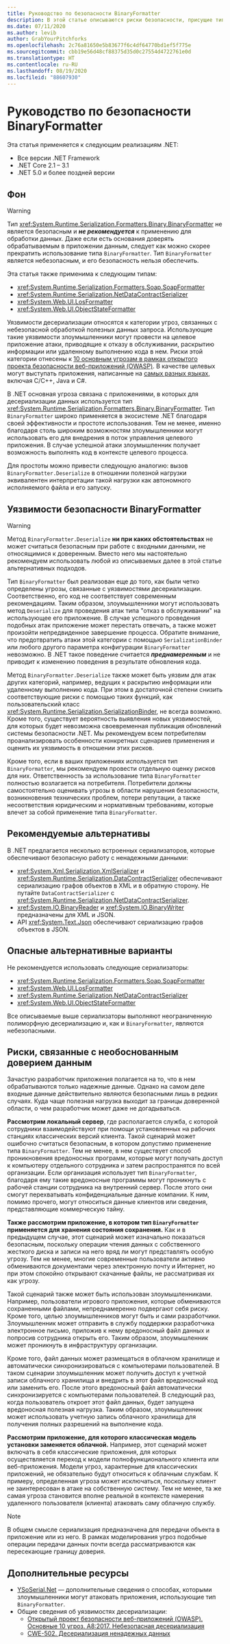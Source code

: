 ```yaml
---
title: Руководство по безопасности BinaryFormatter
description: В этой статье описываются риски безопасности, присущие типу BinaryFormatter, а также приводятся рекомендации по использованию различных сериализаторов.
ms.date: 07/11/2020
ms.author: levib
author: GrabYourPitchforks
ms.openlocfilehash: 2c76a81650e5b83677f6c4df64770bd1ef5f775e
ms.sourcegitcommit: cbb19e56d48cf88375d35d0c27554d4722761e0d
ms.translationtype: HT
ms.contentlocale: ru-RU
ms.lasthandoff: 08/19/2020
ms.locfileid: "88607930"
---
```

# <a name="binaryformatter-security-guide"></a>Руководство по безопасности BinaryFormatter

Эта статья применяется к следующим реализациям .NET:

* Все версии .NET Framework
* .NET Core 2.1 – 3.1
* .NET 5.0 и более поздней версии

## <a name="background"></a>Фон

> [!WARNING]
> Тип <xref:System.Runtime.Serialization.Formatters.Binary.BinaryFormatter> не является безопасным и ***не рекомендуется*** к применению для обработки данных. Даже если есть основания доверять обрабатываемым в приложении данным, следует как можно скорее прекратить использование типа `BinaryFormatter`. Тип `BinaryFormatter` является небезопасным, и его безопасность нельзя обеспечить.

Эта статья также применима к следующим типам:

* <xref:System.Runtime.Serialization.Formatters.Soap.SoapFormatter>
* <xref:System.Runtime.Serialization.NetDataContractSerializer>
* <xref:System.Web.UI.LosFormatter>
* <xref:System.Web.UI.ObjectStateFormatter>

Уязвимости десериализации относятся к категории угроз, связанных с небезопасной обработкой полезных данных запроса. Использующие такие уязвимости злоумышленники могут провести на целевое приложение атаки, приводящие к отказу в обслуживании, раскрытию информации или удаленному выполнению кода в нем. Риски этой категории отнесены к [10 основным угрозам в рамках открытого проекта безопасности веб-приложений (OWASP)](https://owasp.org/www-project-top-ten/). В качестве целевых могут выступать приложения, написанные на [самых разных языках](https://owasp.org/www-community/vulnerabilities/Deserialization_of_untrusted_data), включая C/C++, Java и C#.

В .NET основная угроза связана с приложениями, в которых для десериализации данных используется тип <xref:System.Runtime.Serialization.Formatters.Binary.BinaryFormatter>. Тип `BinaryFormatter` широко применяется в экосистеме .NET благодаря своей эффективности и простоте использования. Тем не менее, именно благодаря столь широким возможностям злоумышленники могут использовать его для внедрения в поток управления целевого приложения. В случае успешной атаки злоумышленник получает возможность выполнять код в контексте целевого процесса.

Для простоты можно привести следующую аналогию: вызов `BinaryFormatter.Deserialize` в отношении полезной нагрузки эквивалентен интерпретации такой нагрузки как автономного исполняемого файла и его запуску.

## <a name="binaryformatter-security-vulnerabilities"></a>Уязвимости безопасности BinaryFormatter

> [!WARNING]
> Метод `BinaryFormatter.Deserialize` __ни при каких обстоятельствах__ не может считаться безопасным при работе с входными данными, не относящимися к доверенным. Вместо него мы настоятельно рекомендуем использовать любой из описываемых далее в этой статье альтернативных подходов.

Тип `BinaryFormatter` был реализован еще до того, как были четко определены угрозы, связанные с уязвимостями десериализации. Соответственно, его код не соответствует современным рекомендациям. Таким образом, злоумышленники могут использовать метод `Deserialize` для проведения атак типа "отказ в обслуживании" на использующее его приложение. В случае успешного проведения подобных атак приложение может перестать отвечать, а также может произойти непредвиденное завершение процесса. Обратите внимание, что предотвратить атаки этой категории с помощью `SerializationBinder` или любого другого параметра конфигурации `BinaryFormatter` невозможно. В .NET такое поведение считается ***преднамеренным*** и не приводит к изменению поведения в результате обновления кода.

Метод `BinaryFormatter.Deserialize` также может быть уязвим для атак других категорий, например, ведущих к раскрытию информации или удаленному выполнению кода. При этом в достаточной степени снизить соответствующие риски с помощью таких функций, как пользовательский класс <xref:System.Runtime.Serialization.SerializationBinder>, не всегда возможно. Кроме того, существует вероятность выявления новых уязвимостей, для которых будет невозможна своевременная публикация обновлений системы безопасности .NET. Мы рекомендуем всем потребителям проанализировать особенности конкретных сценариев применения и оценить их уязвимость в отношении этих рисков.

Кроме того, если в ваших приложениях используется тип `BinaryFormatter`, мы рекомендуем провести отдельную оценку рисков для них. Ответственность за использование типа `BinaryFormatter` полностью возлагается на потребителя. Потребители должны самостоятельно оценивать угрозы в области нарушения безопасности, возникновения технических проблем, потери репутации, а также несоответствия юридическим и нормативным требованиям, которые влечет за собой применение типа `BinaryFormatter`.

## <a name="preferred-alternatives"></a>Рекомендуемые альтернативы

В .NET предлагается несколько встроенных сериализаторов, которые обеспечивают безопасную работу с ненадежными данными:

* <xref:System.Xml.Serialization.XmlSerializer> и <xref:System.Runtime.Serialization.DataContractSerializer> обеспечивают сериализацию графов объектов в XML и в обратную сторону. Не путайте `DataContractSerializer` с <xref:System.Runtime.Serialization.NetDataContractSerializer>.
* <xref:System.IO.BinaryReader> и <xref:System.IO.BinaryWriter> предназначены для XML и JSON.
* API <xref:System.Text.Json> обеспечивают сериализацию графов объектов в JSON.

## <a name="dangerous-alternatives"></a>Опасные альтернативные варианты

Не рекомендуется использовать следующие сериализаторы:

* <xref:System.Runtime.Serialization.Formatters.Soap.SoapFormatter>
* <xref:System.Web.UI.LosFormatter>
* <xref:System.Runtime.Serialization.NetDataContractSerializer>
* <xref:System.Web.UI.ObjectStateFormatter>

Все описываемые выше сериализаторы выполняют неограниченную полиморфную десериализацию и, как и `BinaryFormatter`, являются небезопасными.

## <a name="the-risks-of-assuming-data-to-be-trustworthy"></a>Риски, связанные с необоснованным доверием данным

Зачастую разработчик приложения полагается на то, что в нем обрабатываются только надежные данные. Однако на самом деле входные данные действительно являются безопасными лишь в редких случаях. Куда чаще полезная нагрузка выходит за границы доверенной области, о чем разработчик может даже не догадываться.

__Рассмотрим локальный сервер__, где располагается служба, с которой сотрудники взаимодействуют при помощи установленных на рабочих станциях классических версий клиента. Такой сценарий может ошибочно считаться безопасным, в котором допустимо применение типа `BinaryFormatter`. Тем не менее, в нем существует способ проникновения вредоносных программ, которые могут получать доступ к компьютеру отдельного сотрудника и затем распространятся по всей организации. Если организация использует тип `BinaryFormatter`, благодаря ему такие вредоносные программы могут проникнуть с рабочей станции сотрудника на внутренний сервер. После этого они смогут перехватывать конфиденциальные данные компании. К ним, помимо прочего, могут относиться данные клиентов или сведения, представляющие коммерческую тайну.

__Также рассмотрим приложение, в котором тип `BinaryFormatter` применяется для хранения состояния сохранения.__ Как и в предыдущем случае, этот сценарий может изначально показаться безопасным, поскольку операции чтения данных с собственного жесткого диска и записи на него вряд ли могут представлять особую угрозу. Тем не менее, многие современные пользователи активно обмениваются документами через электронную почту и Интернет, но при этом спокойно открывают скачанные файлы, не рассматривая их как угрозу.

Такой сценарий также может быть использован злоумышленниками. Например, пользователи игрового приложения, которые обмениваются сохраненными файлами, непреднамеренно подвергают себя риску. Кроме того, целью злоумышленников могут быть и сами разработчики. Злоумышленник может отправить в службу поддержки разработчика электронное письмо, приложив к нему вредоносный файл данных и попросив сотрудника открыть его. Таким образом, злоумышленник может проникнуть в инфраструктуру организации.

Кроме того, файл данных может размещаться в облачном хранилище и автоматически синхронизироваться с компьютерами пользователей. В таком сценарии злоумышленник может получить доступ к учетной записи облачного хранилища и внедрить в этот файл вредоносный код или заменить его. После этого вредоносный файл автоматически синхронизируется с компьютерами пользователей. В следующий раз, когда пользователь откроет этот файл данных, будет запущена вредоносная полезная нагрузка. Таким образом, злоумышленник может использовать учетную запись облачного хранилища для получения полных разрешений на выполнение кода.

__Рассмотрим приложение, для которого классическая модель установки заменяется облачной.__ Например, этот сценарий может включать в себя классические приложения, для которых осуществляется переход к модели полнофункционального клиента или веб-приложения. Модели угроз, характерные для классических приложений, не обязательно будут относиться к облачным службам. К примеру, определенная угроза может исключаться, поскольку клиент не заинтересован в атаке на собственную систему. Тем не менее, та же самая угроза становится вполне реальной в контексте намерения удаленного пользователя (клиента) атаковать саму облачную службу.

> [!NOTE]
> В общем смысле сериализация предназначена для передачи объекта в приложение или из него. В рамках моделирования угроз подобные операции передачи данных почти всегда рассматриваются как пересекающие границу доверия.

## <a name="further-resources"></a>Дополнительные ресурсы

* [YSoSerial.Net](https://github.com/pwntester/ysoserial.net) — дополнительные сведения о способах, которыми злоумышленники могут атаковать приложения, использующие тип `BinaryFormatter`.
* Общие сведения об уязвимостях десериализации:
  * [Открытый проект безопасности веб-приложений (OWASP). Основные 10 угроз. A8:2017. Небезопасная десериализация](https://owasp.org/www-project-top-ten/OWASP_Top_Ten_2017/Top_10-2017_A8-Insecure_Deserialization)
  * [CWE-502. Десериализация ненадежных данных](https://cwe.mitre.org/data/definitions/502.html)
